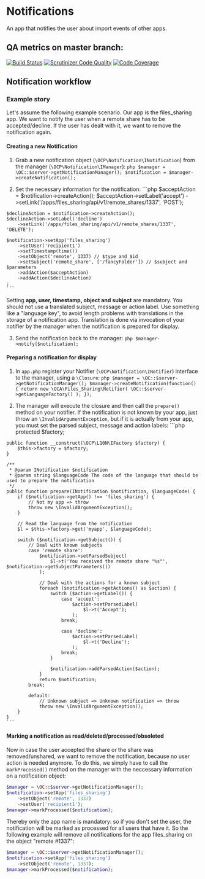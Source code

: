 # Notifications

An app that notifies the user about import events of other apps.

## QA metrics on master branch:

[![Build Status](https://travis-ci.org/owncloud/notifications.svg?branch=master)](https://travis-ci.org/owncloud/notifications)
[![Scrutinizer Code Quality](https://scrutinizer-ci.com/g/owncloud/notifications/badges/quality-score.png?b=master)](https://scrutinizer-ci.com/g/owncloud/notifications/?branch=master)
[![Code Coverage](https://scrutinizer-ci.com/g/owncloud/notifications/badges/coverage.png?b=master)](https://scrutinizer-ci.com/g/owncloud/notifications/?branch=master)

## Notification workflow

### Example story

Let's assume the following example scenario. Our app is the files_sharing app. We want
to notify the user when a remote share has to be accepted/decline. If the user has dealt
with it, we want to remove the notification again.

#### Creating a new Notification

  1. Grab a new notification object (`\OCP\Notification\INotification`) from the manager
  (`\OCP\Notification\IManager`):
    ```php
    $manager = \OC::$server->getNotificationManager();
    $notification = $manager->createNotification();
    ```

  2. Set the necessary information for the notification:
    ```php
    $acceptAction = $notification->createAction();
    $acceptAction->setLabel('accept')
        ->setLink('/apps/files_sharing/api/v1/remote_shares/1337', 'POST');

    $declineAction = $notification->createAction();
    $declineAction->setLabel('decline')
        ->setLink('/apps/files_sharing/api/v1/remote_shares/1337', 'DELETE');

    $notification->setApp('files_sharing')
        ->setUser('recipient1')
        ->setTimestamp(time())
        ->setObject('remote', 1337) // $type and $id
        ->setSubject('remote_share', ['/fancyFolder']) // $subject and $parameters
        ->addAction($acceptAction)
        ->addAction($declineAction)
    ;
    ```
  Setting **app, user, timestamp, object and subject** are mandatory. You should not use a
  translated subject, message or action label. Use something like a "language key", to avoid
  length problems with translations in the storage of a notification app. Translation is done
  via invocation of your notifier by the manager when the notification is prepared for display.

  3. Send the notification back to the manager:
    ```php
    $manager->notify($notification);
    ```

#### Preparing a notification for display

  1. In `app.php` register your Notifier (`\OCP\Notification\INotifier`) interface to the manager,
  using a `\Closure`:
    ```php
    $manager = \OC::$server->getNotificationManager();
    $manager->createNotification(function() {
        return new \OCA\Files_Sharing\Notifier(
            \OC::$server->getLanguageFactory()
        );
    });
    ```

  2. The manager will execute the closure and then call the `prepare()` method on your notifier.
  If the notification is not known by your app, just throw an `\InvalidArgumentException`,
  but if it is actually from your app, you must set the parsed subject, message and action labels:
    ```php
    protected $factory;

    public function __construct(\OCP\L10N\IFactory $factory) {
        $this->factory = $factory;
    }

    /**
     * @param INotification $notification
     * @param string $languageCode The code of the language that should be used to prepare the notification
     */
	public function prepare(INotification $notification, $languageCode) {
        if ($notification->getApp() !== 'files_sharing') {
            // Not my app => throw
            throw new \InvalidArgumentException();
        }

        // Read the language from the notification
        $l = $this->factory->get('myapp', $languageCode);

        switch ($notification->getSubject()) {
            // Deal with known subjects
            case 'remote_share':
                $notification->setParsedSubject(
                    $l->t('You received the remote share "%s"', $notification->getSubjectParameters())
                );
                
                // Deal with the actions for a known subject
                foreach ($notification->getActions() as $action) {
                    switch ($action->getLabel()) {
                        case 'accept':
                            $action->setParsedLabel(
                                $l->t('Accept');
                            );
                        break;
 
                        case 'decline':
                            $action->setParsedLabel(
                                $l->t('Decline');
                            );
                        break;
                    }

                    $notification->addParsedAction($action);
                }
                return $notification;
            break;

            default:
                // Unknown subject => Unknown notification => throw
                throw new \InvalidArgumentException();
        }
    }
    ```

#### Marking a notification as read/deleted/processed/obsoleted

Now in case the user accepted the share or the share was removed/unshared, we want to remove
the notification, because no user action is needed anymore. To do this, we simply have to
call the `markProcessed()` method on the manager with the neccessary information on a
notification object:

```php
$manager = \OC::$server->getNotificationManager();
$notification->setApp('files_sharing')
    ->setObject('remote', 1337)
    ->setUser('recipient1');
$manager->markProcessed($notification);
```

Thereby only the app name is mandatory: so if you don't set the user, the notification
will be marked as processed for all users that have it. So the following example will
remove all notifications for the app files_sharing on the object "remote #1337":

```php
$manager = \OC::$server->getNotificationManager();
$notification->setApp('files_sharing')
    ->setObject('remote', 1337);
$manager->markProcessed($notification);
```
